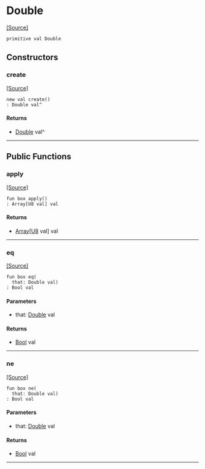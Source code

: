 # Double
<span class="source-link">[[Source]](src/mqtt-assembler/tests.md#L-0-17)</span>
```pony
primitive val Double
```

## Constructors

### create
<span class="source-link">[[Source]](src/mqtt-assembler/tests.md#L-0-17)</span>


```pony
new val create()
: Double val^
```

#### Returns

* [Double](mqtt-assembler-Double.md) val^

---

## Public Functions

### apply
<span class="source-link">[[Source]](src/mqtt-assembler/tests.md#L-0-17)</span>


```pony
fun box apply()
: Array[U8 val] val
```

#### Returns

* [Array](builtin-Array.md)\[[U8](builtin-U8.md) val\] val

---

### eq
<span class="source-link">[[Source]](src/mqtt-assembler/tests.md#L-0-17)</span>


```pony
fun box eq(
  that: Double val)
: Bool val
```
#### Parameters

*   that: [Double](mqtt-assembler-Double.md) val

#### Returns

* [Bool](builtin-Bool.md) val

---

### ne
<span class="source-link">[[Source]](src/mqtt-assembler/tests.md#L-0-17)</span>


```pony
fun box ne(
  that: Double val)
: Bool val
```
#### Parameters

*   that: [Double](mqtt-assembler-Double.md) val

#### Returns

* [Bool](builtin-Bool.md) val

---

